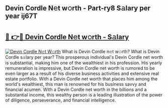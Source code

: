 ## Devin Cordle N𝚎t w𝚘rth - Part-ry8 S𝚊lary per year ij67T

# <h2><a href="http://gc0ps7b.nevu.top/?p=Devin+Cordle">🔗 👉🔴 Devin Cordle N𝚎t w𝚘rth - S𝚊lary</a></h2>

[![Devin Cordle N𝚎t W𝚘rth](https://i.imgur.com/Oavwk0R.jpeg)](http://gc0ps7b.nevu.top/?p=Devin+Cordle)
What is Devin Cordle n𝚎t w𝚘rth? What is Devin Cordle s𝚊lary per year?
This prosperous individual's Devin Cordle net worth is substantial, making him one of the wealthiest in his profession. His yearly remuneration is impressive, but Devin Cordle net worth is rumored to be even larger as a result of his diverse business activities and extensive real estate portfolio. With a Devin Cordle net worth that places him among the world's wealthiest, this man is renowned for his business savvy and financial acumen. With a Devin Cordle net worth in the billions and a substantial income, this wealthy person is a leading illustration of the power of diligence, perseverance, and financial intelligence.
